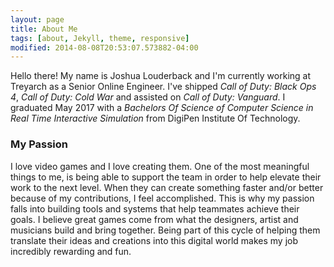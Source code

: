 ```yaml
---
layout: page
title: About Me
tags: [about, Jekyll, theme, responsive]
modified: 2014-08-08T20:53:07.573882-04:00
---
```


Hello there! My name is Joshua Louderback and I'm currently working at Treyarch as a Senior Online Engineer. I've shipped _Call of Duty: Black Ops 4_,  _Call of Duty: Cold War_ and assisted on _Call of Duty: Vanguard_. I graduated May 2017 with a _Bachelors Of Science of Computer Science in Real Time Interactive Simulation_ from DigiPen Institute Of Technology. 

### My Passion ###

​I love video games and I love creating them. One of the most meaningful things to me, is being able to support the team in order to help elevate their work to the next level. When they can create something faster and/or better because of my contributions, I feel accomplished. This is why my passion falls into building tools and systems that help teammates achieve their goals. I believe great games come from what the designers, artist and musicians build and bring together. Being part of this cycle of helping them translate their ideas and creations into this digital world makes my job incredibly rewarding and fun.

